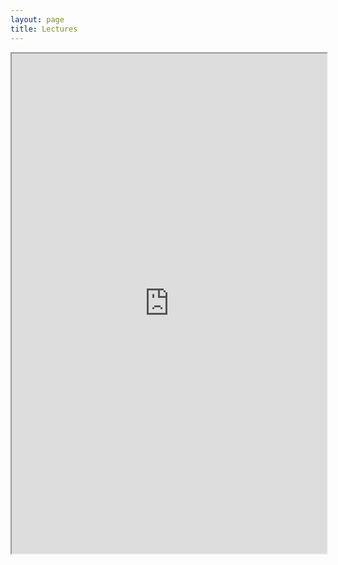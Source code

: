 ```yaml
---
layout: page
title: Lectures
---
```


<iframe src="https://docs.google.com/spreadsheets/d/194x4p2T7O6s1D1Zwr-oplqRYNmG4w0kUY74DoqdTIN0/pubhtml?gid=0&amp;single=true&amp;widget=true&amp;headers=false" width="100%" height="800"></iframe>
